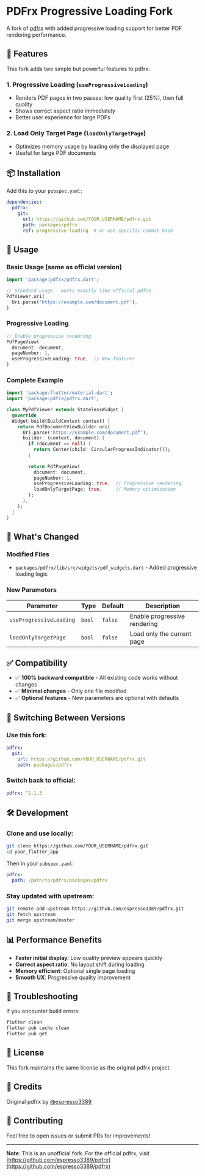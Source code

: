 # PDFrx Progressive Loading Fork

A fork of [pdfrx](https://github.com/espresso3389/pdfrx) with added progressive loading support for better PDF rendering performance.

## 🎯 Features

This fork adds two simple but powerful features to pdfrx:

### 1. Progressive Loading (`useProgressiveLoading`)
- Renders PDF pages in two passes: low quality first (25%), then full quality
- Shows correct aspect ratio immediately
- Better user experience for large PDFs

### 2. Load Only Target Page (`loadOnlyTargetPage`)
- Optimizes memory usage by loading only the displayed page
- Useful for large PDF documents

## 📦 Installation

Add this to your `pubspec.yaml`:

```yaml
dependencies:
  pdfrx:
    git:
      url: https://github.com/YOUR_USERNAME/pdfrx.git
      path: packages/pdfrx
      ref: progressive-loading  # or use specific commit hash
```

## 🚀 Usage

### Basic Usage (same as official version)
```dart
import 'package:pdfrx/pdfrx.dart';

// Standard usage - works exactly like official pdfrx
PdfViewer.uri(
  Uri.parse('https://example.com/document.pdf'),
)
```

### Progressive Loading
```dart
// Enable progressive rendering
PdfPageView(
  document: document,
  pageNumber: 1,
  useProgressiveLoading: true,  // New feature!
)
```

### Complete Example
```dart
import 'package:flutter/material.dart';
import 'package:pdfrx/pdfrx.dart';

class MyPdfViewer extends StatelessWidget {
  @override
  Widget build(BuildContext context) {
    return PdfDocumentViewBuilder.uri(
      Uri.parse('https://example.com/document.pdf'),
      builder: (context, document) {
        if (document == null) {
          return Center(child: CircularProgressIndicator());
        }
        
        return PdfPageView(
          document: document,
          pageNumber: 1,
          useProgressiveLoading: true,  // Progressive rendering
          loadOnlyTargetPage: true,     // Memory optimization
        );
      },
    );
  }
}
```

## 📝 What's Changed

### Modified Files
- `packages/pdfrx/lib/src/widgets/pdf_widgets.dart` - Added progressive loading logic

### New Parameters
| Parameter | Type | Default | Description |
|-----------|------|---------|-------------|
| `useProgressiveLoading` | `bool` | `false` | Enable progressive rendering |
| `loadOnlyTargetPage` | `bool` | `false` | Load only the current page |

## ✅ Compatibility

- ✅ **100% backward compatible** - All existing code works without changes
- ✅ **Minimal changes** - Only one file modified
- ✅ **Optional features** - New parameters are optional with defaults

## 🔄 Switching Between Versions

### Use this fork:
```yaml
pdfrx:
  git:
    url: https://github.com/YOUR_USERNAME/pdfrx.git
    path: packages/pdfrx
```

### Switch back to official:
```yaml
pdfrx: ^2.1.3
```

## 🛠️ Development

### Clone and use locally:
```bash
git clone https://github.com/YOUR_USERNAME/pdfrx.git
cd your_flutter_app
```

Then in your `pubspec.yaml`:
```yaml
pdfrx:
  path: /path/to/pdfrx/packages/pdfrx
```

### Stay updated with upstream:
```bash
git remote add upstream https://github.com/espresso3389/pdfrx.git
git fetch upstream
git merge upstream/master
```

## 📊 Performance Benefits

- **Faster initial display**: Low quality preview appears quickly
- **Correct aspect ratio**: No layout shift during loading
- **Memory efficient**: Optional single page loading
- **Smooth UX**: Progressive quality improvement

## 🐛 Troubleshooting

If you encounter build errors:
```bash
flutter clean
flutter pub cache clean
flutter pub get
```

## 📄 License

This fork maintains the same license as the original pdfrx project.

## 🙏 Credits

Original pdfrx by [@espresso3389](https://github.com/espresso3389)

## 🤝 Contributing

Feel free to open issues or submit PRs for improvements!

---

**Note**: This is an unofficial fork. For the official pdfrx, visit [https://github.com/espresso3389/pdfrx](https://github.com/espresso3389/pdfrx)